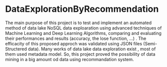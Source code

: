 # DataExplorationByRecommendation
The main purpose of this project is to test and implement an automated method of data lake NoSQL data exploaration using advanced techniques of Machine Learning and Deep Learning Algorithms, comparing and evaluating their performances and results (accuracy, the lose function, ...) . The efficacity of this proposed approch was validated using JSON files (Semi-Structered data). 
Many works of data lake data exploration exist , most of them used metadata model. So, this project proved the possibility of data mining in a big amount od data using recommandation system.
